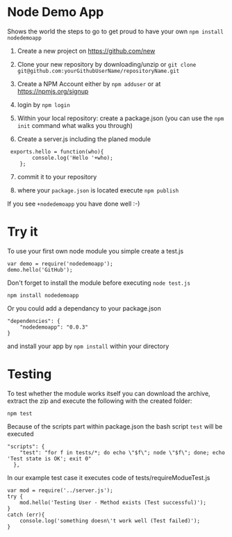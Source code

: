 # Node Demo App

Shows the world the steps to go to get proud to have your own ```npm install nodedemoapp```

1) Create a new project on https://github.com/new

2) Clone your new repository by downloading/unzip or ```git clone git@github.com:yourGithubUserName/repositoryName.git```

3) Create a NPM Account either by ```npm adduser``` or at https://npmjs.org/signup

4) login by ```npm login``` 

5) Within your local repository: create a package.json (you can use the ```npm init``` command what walks you through)

6) Create a server.js including the planed module
```
 exports.hello = function(who){
		console.log('Hello '+who);
	};
```

7) commit it to your repository 

8) where your ```package.json``` is located execute ```npm publish```

If you see ```+nodedemoapp``` you have done well :-)


# Try it

To use your first own node module you simple create a test.js
```
var demo = require('nodedemoapp');
demo.hello('GitHub');
```

Don't forget to install the module before executing ```node test.js```
```
npm install nodedemoapp
```

Or you could add a dependancy to your package.json
```
"dependencies": {
    "nodedemoapp": "0.0.3"
}

```
and install your app by ```npm install``` within your directory

# Testing

To test whether the module works itself you can download the archive, extract the zip and execute the following with the created folder:
```
npm test
```

Because of the scripts part within package.json the bash script ```test```
will be executed 
```
"scripts": {
    "test": "for f in tests/*; do echo \"$f\"; node \"$f\"; done; echo 'Test state is OK'; exit 0"
  },
```
In our example test case it executes code of tests/requireModueTest.js 
```
var mod = require('../server.js');
try {
	mod.hello('Testing User - Method exists (Test successful)');
}
catch (err){
	console.log('something doesn\'t work well (Test failed)');
}
```
